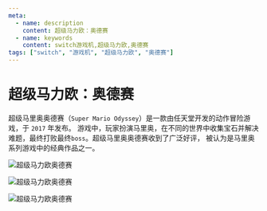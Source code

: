 ```yaml
---
meta:
  - name: description
    content: 超级马力欧：奥德赛
  - name: keywords
    content: switch游戏机,超级马力欧,奥德赛
tags: ["switch", "游戏机", "超级马力欧", "奥德赛"]
---
```

# 超级马力欧：奥德赛

超级马里奥奥德赛（`Super Mario Odyssey`）是一款由任天堂开发的动作冒险游戏，于 `2017` 年发布。
游戏中，玩家扮演马里奥，在不同的世界中收集宝石并解决难题，最终打败最终`boss`。超级马里奥奥德赛收到了广泛好评，
被认为是马里奥系列游戏中的经典作品之一。

![超级马力欧奥德赛](https://z.wiki/images/20211115/981c23a9878d481d8c703edd0569c34a.png)


![超级马力欧奥德赛](https://z.wiki/images/20211115/570520d0680d4a6fbc26023db887063d.png)


![超级马力欧奥德赛](https://z.wiki/images/20211115/cf5e19bdc6ca4719a7b0925f86f2b652.png)







